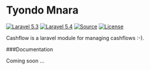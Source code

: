 Tyondo Mnara
===================
[![Laravel 5.3](https://img.shields.io/badge/Laravel--5.3-Supported-orange.svg?style=flat-square)](http://laravel.com)
[![Laravel 5.4](https://img.shields.io/badge/Laravel--5.4-Supported-brightgreen.svg?style=flat-square)](http://laravel.com)
[![Source](http://img.shields.io/badge/source-tyondo/mnara-blue.svg?style=flat-square)](https://github.com/Rndwiga/cashflow)
[![License](http://img.shields.io/badge/license-MIT-brightgreen.svg?style=flat-square)](https://tldrlegal.com/license/mit-license)

Cashflow is a laravel module for managing cashflows :-).


###Documentation

Coming soon ...